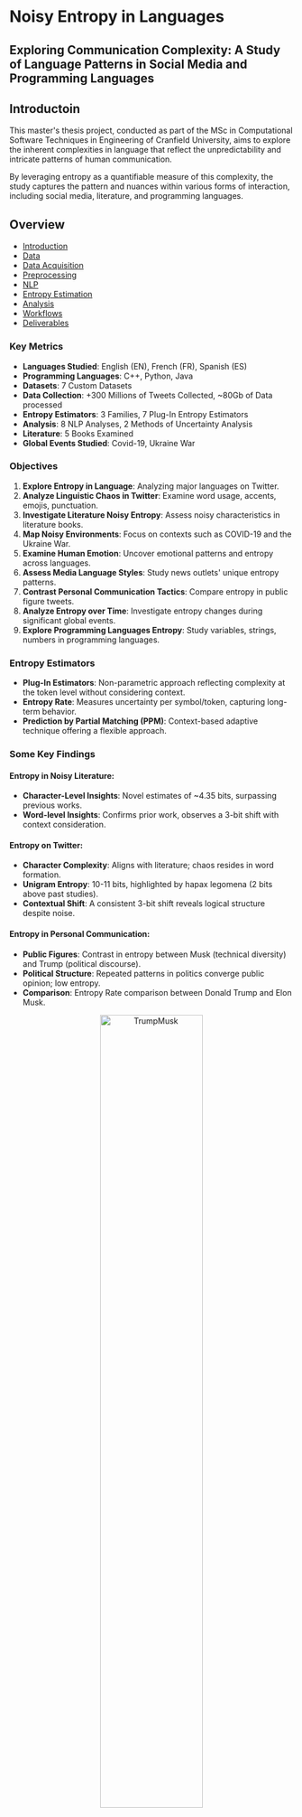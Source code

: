# Noisy Entropy in Languages

## Exploring Communication Complexity: A Study of Language Patterns in Social Media and Programming Languages

## Introductoin

This master's thesis project, conducted as part of the MSc in Computational Software Techniques in Engineering of
Cranfield University, aims to explore the inherent complexities in language that reflect the unpredictability and
intricate patterns of human communication.

By leveraging entropy as a quantifiable measure of this complexity, the study captures the pattern and nuances within
various forms of interaction, including social media, literature, and programming languages.

## Overview

- [Introduction](#introduction)
- [Data](#data)
- [Data Acquisition](#data-acquisition)
- [Preprocessing](#preprocessing)
- [NLP](#nlp)
- [Entropy Estimation](#entropy-estimation)
- [Analysis](#analysis)
- [Workflows](#workflows)
- [Deliverables](#deliverables)

### Key Metrics

- **Languages Studied**: English (EN), French (FR), Spanish (ES)
- **Programming Languages**: C++, Python, Java
- **Datasets**: 7 Custom Datasets
- **Data Collection**: +300 Millions of Tweets Collected, ~80Gb of Data processed
- **Entropy Estimators**: 3 Families, 7 Plug-In Entropy Estimators
- **Analysis**: 8 NLP Analyses, 2 Methods of Uncertainty Analysis
- **Literature**: 5 Books Examined
- **Global Events Studied**: Covid-19, Ukraine War

### Objectives

1. **Explore Entropy in Language**: Analyzing major languages on Twitter.
2. **Analyze Linguistic Chaos in Twitter**: Examine word usage, accents, emojis, punctuation.
3. **Investigate Literature Noisy Entropy**: Assess noisy characteristics in literature books.
4. **Map Noisy Environments**: Focus on contexts such as COVID-19 and the Ukraine War.
5. **Examine Human Emotion**: Uncover emotional patterns and entropy across languages.
6. **Assess Media Language Styles**: Study news outlets' unique entropy patterns.
7. **Contrast Personal Communication Tactics**: Compare entropy in public figure tweets.
8. **Analyze Entropy over Time**: Investigate entropy changes during significant global events.
9. **Explore Programming Languages Entropy**: Study variables, strings, numbers in programming languages.

### Entropy Estimators

- **Plug-In Estimators**: Non-parametric approach reflecting complexity at the token level without considering context.
- **Entropy Rate**: Measures uncertainty per symbol/token, capturing long-term behavior.
- **Prediction by Partial Matching (PPM)**: Context-based adaptive technique offering a flexible approach.

### Some Key Findings

#### Entropy in Noisy Literature:

- **Character-Level Insights**: Novel estimates of ~4.35 bits, surpassing previous works.
- **Word-level Insights**: Confirms prior work, observes a 3-bit shift with context consideration.

#### Entropy on Twitter:

- **Character Complexity**: Aligns with literature; chaos resides in word formation.
- **Unigram Entropy**: 10-11 bits, highlighted by hapax legomena (2 bits above past studies).
- **Contextual Shift**: A consistent 3-bit shift reveals logical structure despite noise.

#### Entropy in Personal Communication:

- **Public Figures**: Contrast in entropy between Musk (technical diversity) and Trump (political discourse).
- **Political Structure**: Repeated patterns in politics converge public opinion; low entropy.
- **Comparison**: Entropy Rate comparison between Donald Trump and Elon Musk.

<p align="center">
  <img src="https://raw.githubusercontent.com/sferez/Noisy_Entropy_in_Languages/main/deliverables/img/muskTrump.png" alt="TrumpMusk" width=60%>
</p>

#### Cluster Analysis:

- **Symbols and Structure**: Accents, emojis increase entropy; punctuation reduces it, defying traditional beliefs.
- **Emotional Patterns**: Universal low entropy in inherent emotions like love & fear.
- **Media Bias**: News outlet styles reveal unique entropy, hinting at bias detection capabilities.

#### Entropy over Time:

- **Global Events**: COVID-19, Ukraine War show unigram entropy convergence, highlights societal response, unity.
- **Language Evolution**: Decline in entropy signifies societal adaptation, convergence in viewpoints.
- **Trend Analysis**: Entropy Rate trend over time of the Covid-19 French dataset.

<p align="center">
  <img src="https://raw.githubusercontent.com/sferez/Noisy_Entropy_in_Languages/main/deliverables/img/covid.png" alt="CovidTrend" width=60%>
</p>

#### Entropy in Programming Languages:

- **Universality**: Common features in C++, Python, Java.
- **Predictable Structure**: Low Entropy Rate highlights codified patterns and conventions.
- **Source of Noise**: Variable and function naming contribute most to complexity.

## Data

The data use for this project is a mix of Social Media data and Computer Language data.

### Social Media Data

For the Social Media data, Twitter was used as the main source. The data was collected using scraping, streaming and
Twitter API. A total of around 200-300 million tweets were collected, using different methods.

To comply with Twitter's Terms of Service, the data used in this project is only shared dehydrated. Which means that the
data is shared in the form of tweet ids, and not the full tweet.

A script to hydrate the data is provided in
the [dataAcquisition](https://github.com/sferez/Noisy_Entropy_in_Languages/tree/main/src/dataAcquisition) folder, as
well as a script to dehydrate the data.

### Computer Language Data

For the Computer Language data, CodeNet was used as the main source. CodeNet is a large-scale, high-quality dataset of
programmatic source code. It contains 14M code samples from 55 programming languages, and is available for
download [here](https://dax-cdn.cdn.appdomain.cloud/dax-project-codenet/1.0.0/Project_CodeNet.tar.gz).

Due to different License restrictions, the dataset was not created by scratch using GitHub data. Instead, the dataset
was downloaded from the official website and used as is.

<p align="center">
  <img src="https://raw.githubusercontent.com/sferez/Noisy_Entropy_in_Languages/main/deliverables/img/datasets.png" alt="datasets" width=40%>
</p>

## Data Acquisition

Collect data from Twitter using scraping, streaming and Twitter API.

Learn more about the data
collection [here](https://github.com/sferez/Noisy_Entropy_in_Languages/tree/main/src/dataAcquisition).

## Preprocessing

Pre-processing of the data includes the following steps:

- Cleaning
- Data Manipulation
- Tokenization

Learn more about the
pre-processing [here](https://github.com/sferez/Noisy_Entropy_in_Languages/tree/main/src/preprocessing).

## NLP

Natural Language Processing (NLP) is used to label the tweets. The labels are then used to filter the data and to
perform the analysis on clusters.

The NLP analysis includes:

- Emotion Analysis
- Hate Speech Detection
- Irony Detection
- Language Detection
- Named Entity Recognition
- Offensive Language Detection
- Sentiment Analysis
- Topic Detection

Learn more about the NLP analysis [here](https://github.com/sferez/Noisy_Entropy_in_Languages/tree/main/src/nlp).

## Entropy Estimation

The entropy estimation used different methods to estimate the entropy of the text. The methods used are:

- Plug-in Estimators (unigrams)
    - Maximum Likelihood (ML)
    - Miller-Maddow (MM)
    - Chao-Shen (CS)
    - Schurmann-Grassberger (SG)
    - Shrinkage (SH)
    - Laplace
    - Jeffrey
    - Minimax
    - NSB
- Entropy Rate
- Prediction by Partial Matching (PPM)

On top of the entropy estimators Bootstrap is used to estimate the confidence interval of the entropy.

Learn more about the entropy
estimation [here](https://github.com/sferez/Noisy_Entropy_in_Languages/tree/main/src/entropyEstimation).

## Analysis

The Analysis is designed to generated graphs and extract insights from the performed analysis.

There is two types of analysis:

- Analysis (Preliminary Analysis and Exploratory Analysis)
- Results Analysis (Analysis of the results of the entropy estimation)

Learn more about the analysis [here](https://github.com/sferez/Noisy_Entropy_in_Languages/tree/main/src/analysis).

## Workflows

Here is the general workflow of the project:

<img src="https://raw.githubusercontent.com/sferez/Noisy_Entropy_in_Languages/main/deliverables/img/workflow.png" alt="Workflow" width=100%>

Here is the environment of the data acquisition workflow:

<p align="center">
  <img src="https://raw.githubusercontent.com/sferez/Noisy_Entropy_in_Languages/main/deliverables/img/dataCollection.png" alt="DataEnvironement" width=60%>
</p>

## Deliverables

The master's thesis is available [here](https://github.com/sferez/Noisy_Entropy_in_Languages/blob/main/deliverables/report.pdf).

Find the poster [here](https://github.com/sferez/Noisy_Entropy_in_Languages/blob/main/deliverables/poster.pdf).

<p align="center">
  <img src="https://raw.githubusercontent.com/sferez/Noisy_Entropy_in_Languages/main/deliverables/img/poster.png" alt="Poster" width=50%>
</p>

---

_Individual Research Project 2022/2023_

_Copyright © 2023 by Siméon FEREZ. All rights reserved._

